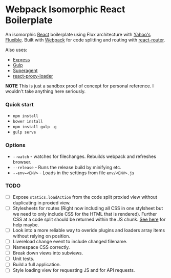 # Webpack Isomorphic React Boilerplate

An isomorphic [React](https://github.com/facebook/react) boilerplate using Flux
architecture with [Yahoo's Fluxible](https://github.com/yahoo/fluxible). Built
with [Webpack](https://github.com/webpack/webpack) for code splitting and routing with [react-router](https://github.com/rackt/react-router).

Also uses:
- [Express](https://github.com/strongloop/express)
- [Gulp](https://github.com/gulpjs/gulp)
- [Superagent](https://github.com/visionmedia/superagent)
- [react-proxy-loader](https://github.com/webpack/react-proxy-loader)

**NOTE** This is just a sandbox proof of concept for personal reference. I wouldn't take anything here seriously.

### Quick start
- `npm install`
- `bower install`
- `npm install gulp -g`
- `gulp serve`

### Options
- `--watch` - watches for filechanges. Rebuilds webpack and refreshes browser.
- `--release` - Runs the release build by minifying etc.
- `--env=<ENV>` - Loads in the settings from file `env/<ENV>.js`

### TODO
- [ ] Expose `statics.loadAction` from the code split proxied view without duplicating in
proxied view.
- [ ] Stylesheets for routes (Right now including all CSS in one stylsheet but we need to only include CSS for the HTML that is rendered). Further CSS at a code split should be returned within the JS chunk. [See here](https://github.com/webpack/react-webpack-server-side-example/blob/master/server/style-collector.loader.js) for help maybe.
- [ ] Look into a more reliable way to overide plugins and loaders array items without relying on position.
- [ ] Livereload change event to include changed filename.
- [ ] Namespace CSS correctly.
- [ ] Break down views into subviews.
- [ ] Unit tests.
- [ ] Build a full application.
- [ ] Style loading view for requesting JS and for API requests.

